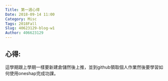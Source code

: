 ```yaml
---
Title: 第一週心得
Date: 2018-09-14 11:00
Category: Misc
Tags: 2018Fall
Slug: 40623129-blog-w1
Author: 406623129
---
```




<!-- PELICAN_END_SUMMARY -->

心得:
--

這學期跟上學期一樣要新建倉儲然後上推，並到github領取個人作業然後要學習如何使用oneshap完成功課。  